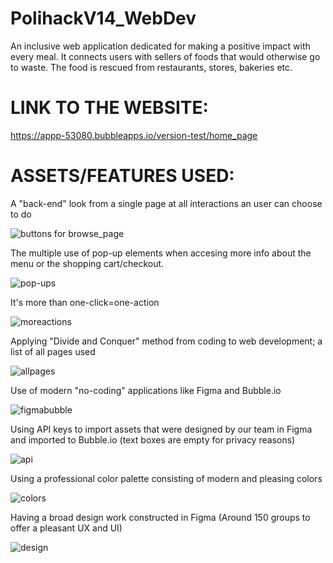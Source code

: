 # PolihackV14_WebDev
An inclusive web application dedicated for making a positive impact with every meal. It connects users with sellers of foods that would otherwise go to waste. The food is rescued from restaurants, stores, bakeries etc.

# LINK TO THE WEBSITE:
https://appp-53080.bubbleapps.io/version-test/home_page

# ASSETS/FEATURES USED:

A "back-end" look from a single page at all interactions an user can choose to do 

![buttons for browse_page](https://i.imgur.com/3zOx3c1.png)

The multiple use of pop-up elements when accesing more info about the menu or the shopping cart/checkout.

![pop-ups](https://i.imgur.com/ujU8fVv.png)

It's more than one-click=one-action

![moreactions](https://i.imgur.com/cijqr5S.png)

Applying "Divide and Conquer" method from coding to web development; a list of all pages used

![allpages](https://i.imgur.com/0iUPBnU.png)

Use of modern "no-coding" applications like Figma and Bubble.io

![figmabubble](https://bubble.io/blog/content/images/size/w600/2023/07/bubble-figma-integration.png)

Using API keys to import assets that were designed by our team in Figma and imported to Bubble.io
(text boxes are empty for privacy reasons)

![api](https://i.imgur.com/LnE8ghj.png)

Using a professional color palette consisting of modern and pleasing colors

![colors](https://i.imgur.com/CSyVzET.png)

Having a broad design work constructed in Figma (Around 150 groups to offer a pleasant UX and UI)

![design](https://i.imgur.com/FQyPTaa.jpeg)
